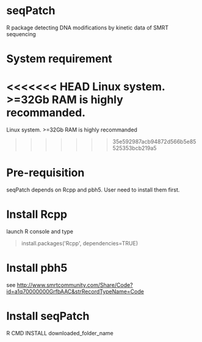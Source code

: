 seqPatch
========
R package detecting DNA modifications by kinetic data of SMRT sequencing


System requirement
==================
<<<<<<< HEAD
Linux system. >=32Gb RAM is highly recommanded.
=======
Linux system. >=32Gb RAM is highly recommanded
>>>>>>> 35e592987acb94872d566b5e85525353bcb219a5


Pre-requisition
===============
seqPatch depends on Rcpp and pbh5. User need to install them first.

Install Rcpp
============
launch R console and type
> install.packages('Rcpp', dependencies=TRUE)

Install pbh5
============
see http://www.smrtcommunity.com/Share/Code?id=a1q70000000GrfbAAC&strRecordTypeName=Code

Install seqPatch
================
R CMD INSTALL downloaded_folder_name





